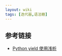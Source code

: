 ```yaml
---
layout: wiki
tags: [迭代器,语法糖]
---
```


## 参考链接

* [Python yield 使用浅析](https://www.ibm.com/developerworks/cn/opensource/os-cn-python-yield/)